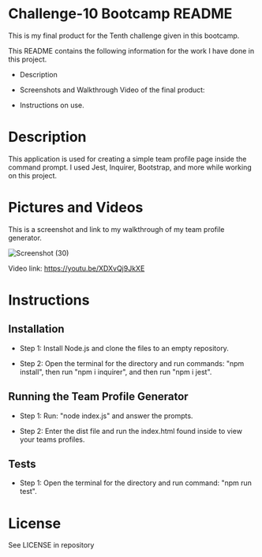 <h1>Challenge-10 Bootcamp README</h1>

This is my final product for the Tenth challenge given in this bootcamp.

This README contains the following information for the work I have done in this project.

- Description

- Screenshots and Walkthrough Video of the final product:

- Instructions on use.


<h1>Description</h1>

This application is used for creating a simple team profile page inside the command prompt. I used Jest, Inquirer, Bootstrap, and more while working on this project. 


<h1>Pictures and Videos</h1>

This is a screenshot and link to my walkthrough of my team profile generator.

![Screenshot (30)](https://user-images.githubusercontent.com/24994854/209036707-dd59ea5a-3f9a-48e3-9858-0050b7e62dd0.png)

Video link: https://youtu.be/XDXvQj9JkXE




<h1>Instructions</h1>

<h2>Installation</h2>

- Step 1: Install Node.js and clone the files to an empty repository.

- Step 2: Open the terminal for the directory and run commands: "npm install", then run "npm i inquirer", and then run "npm i jest".

<h2>Running the Team Profile Generator</h2>

- Step 1: Run: "node index.js" and answer the prompts.

- Step 2: Enter the dist file and run the index.html found inside to view your teams profiles.

<h2>Tests</h2>

-  Step 1: Open the terminal for the directory and run command: "npm run test".


<h1>License</h1>

See LICENSE in repository
